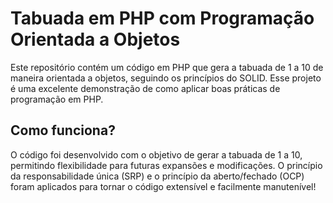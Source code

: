# Tabuada em PHP com Programação Orientada a Objetos 

Este repositório contém um código em PHP que gera a tabuada de 1 a 10 de maneira orientada a objetos, seguindo os princípios do SOLID. Esse projeto é uma excelente demonstração de como aplicar boas práticas de programação em PHP.

## Como funciona? 

O código foi desenvolvido com o objetivo de gerar a tabuada de 1 a 10, permitindo flexibilidade para futuras expansões e modificações. O princípio da responsabilidade única (SRP) e o princípio da aberto/fechado (OCP) foram aplicados para tornar o código extensível e facilmente manutenível!
